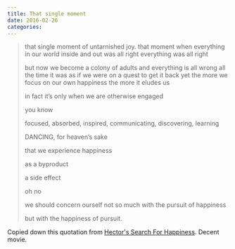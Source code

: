 ```yaml
---
title: That single moment
date: 2016-02-26
categories:
---
```


> that single moment of untarnished joy.
> that moment when everything in our world inside and out was all right
> everything was all right
>
> but now we become a colony of adults and everything is all wrong all the time
> it was as if we were on a quest to get it back
> yet the more we focus on our own happiness
> the more it eludes us
>
> in fact
> it’s only when we are otherwise engaged
>
> you know
>
> focused, absorbed, inspired, communicating,  discovering, learning
>
> DANCING, for heaven’s sake
>
> that we experience happiness
>
> as a byproduct
>
> a side effect
>
> oh no
>
> we should concern ourself not so much with the pursuit of happiness
>
> but with the happiness of pursuit.


Copied down this quotation from [Hector's Search For Happiness](http://www.imdb.com/title/tt1626146/).
Decent movie.
